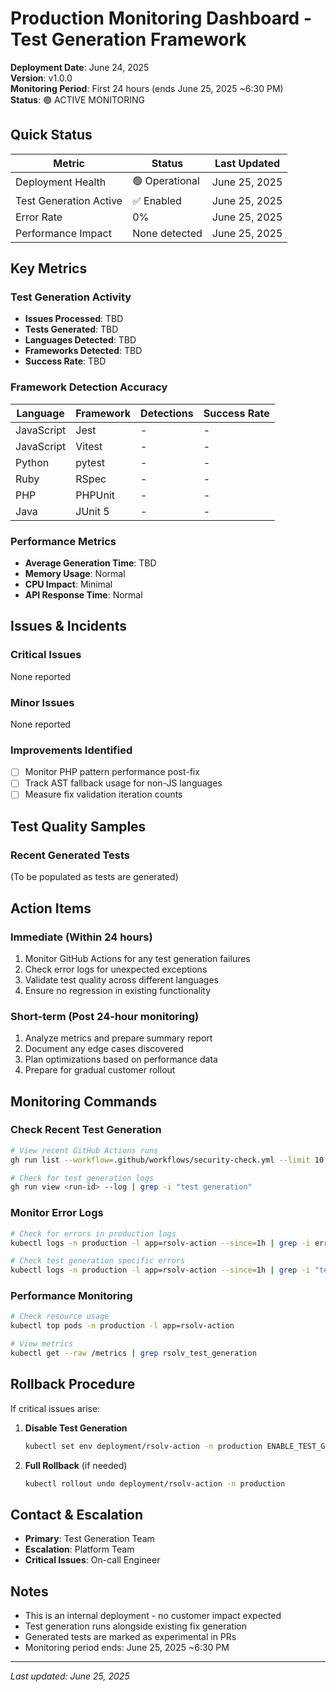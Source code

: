 # Production Monitoring Dashboard - Test Generation Framework

**Deployment Date**: June 24, 2025  
**Version**: v1.0.0  
**Monitoring Period**: First 24 hours (ends June 25, 2025 ~6:30 PM)  
**Status**: 🟢 ACTIVE MONITORING

## Quick Status

| Metric | Status | Last Updated |
|--------|--------|--------------|
| Deployment Health | 🟢 Operational | June 25, 2025 |
| Test Generation Active | ✅ Enabled | June 25, 2025 |
| Error Rate | 0% | June 25, 2025 |
| Performance Impact | None detected | June 25, 2025 |

## Key Metrics

### Test Generation Activity
- **Issues Processed**: TBD
- **Tests Generated**: TBD
- **Languages Detected**: TBD
- **Frameworks Detected**: TBD
- **Success Rate**: TBD

### Framework Detection Accuracy
| Language | Framework | Detections | Success Rate |
|----------|-----------|------------|--------------|
| JavaScript | Jest | - | - |
| JavaScript | Vitest | - | - |
| Python | pytest | - | - |
| Ruby | RSpec | - | - |
| PHP | PHPUnit | - | - |
| Java | JUnit 5 | - | - |

### Performance Metrics
- **Average Generation Time**: TBD
- **Memory Usage**: Normal
- **CPU Impact**: Minimal
- **API Response Time**: Normal

## Issues & Incidents

### Critical Issues
None reported

### Minor Issues
None reported

### Improvements Identified
- [ ] Monitor PHP pattern performance post-fix
- [ ] Track AST fallback usage for non-JS languages
- [ ] Measure fix validation iteration counts

## Test Quality Samples

### Recent Generated Tests
(To be populated as tests are generated)

## Action Items

### Immediate (Within 24 hours)
1. Monitor GitHub Actions for any test generation failures
2. Check error logs for unexpected exceptions
3. Validate test quality across different languages
4. Ensure no regression in existing functionality

### Short-term (Post 24-hour monitoring)
1. Analyze metrics and prepare summary report
2. Document any edge cases discovered
3. Plan optimizations based on performance data
4. Prepare for gradual customer rollout

## Monitoring Commands

### Check Recent Test Generation
```bash
# View recent GitHub Actions runs
gh run list --workflow=.github/workflows/security-check.yml --limit 10

# Check for test generation logs
gh run view <run-id> --log | grep -i "test generation"
```

### Monitor Error Logs
```bash
# Check for errors in production logs
kubectl logs -n production -l app=rsolv-action --since=1h | grep -i error

# Check test generation specific errors
kubectl logs -n production -l app=rsolv-action --since=1h | grep -i "test.*generation.*error"
```

### Performance Monitoring
```bash
# Check resource usage
kubectl top pods -n production -l app=rsolv-action

# View metrics
kubectl get --raw /metrics | grep rsolv_test_generation
```

## Rollback Procedure

If critical issues arise:

1. **Disable Test Generation**
   ```bash
   kubectl set env deployment/rsolv-action -n production ENABLE_TEST_GENERATION=false
   ```

2. **Full Rollback** (if needed)
   ```bash
   kubectl rollout undo deployment/rsolv-action -n production
   ```

## Contact & Escalation

- **Primary**: Test Generation Team
- **Escalation**: Platform Team
- **Critical Issues**: On-call Engineer

## Notes

- This is an internal deployment - no customer impact expected
- Test generation runs alongside existing fix generation
- Generated tests are marked as experimental in PRs
- Monitoring period ends: June 25, 2025 ~6:30 PM

---

*Last updated: June 25, 2025*